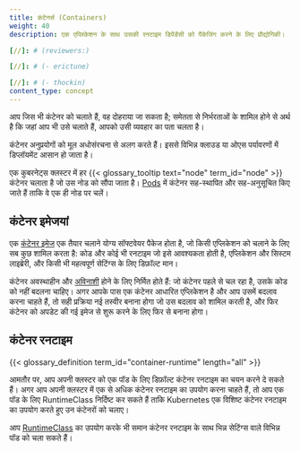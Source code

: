 ```yaml
---
title: कंटेनर्स (Containers)
weight: 40
description: एक एप्लिकेशन के साथ उसकी रनटाइम डिपेंडेंसी को पैकेजिंग करने के लिए प्रौद्योगिकी।

[//]: # (reviewers:)

[//]: # (- erictune)

[//]: # (- thockin)
content_type: concept
---
```


<!-- overview -->

आप जिस भी कंटेनर को चलाते हैं, वह दोहराया जा सकता है; समेतता से निर्भरताओं के शामिल होने से अर्थ है कि जहां आप भी उसे चलाते हैं, आपको उसी व्यवहार का पता चलता है।

कंटेनर अनुप्रयोगों को मूल अधोसंरचना से अलग करते हैं। इससे विभिन्न क्लाउड या ओएस पर्यावरणों में डिप्लॉयमेंट आसान हो जाता है।

एक कुबरनेट्स क्लस्टर में हर {{< glossary_tooltip text="node" term_id="node" >}} कंटेनर चलाता है जो उस नोड को सौंपा जाता है।
[Pods](/docs/concepts/workloads/pods/) में कंटेनर सह-स्थापित और सह-अनुसूचित किए जाते हैं ताकि वे एक ही नोड पर चलें।


<!-- body -->

## कंटेनर इमेजयां

एक [कंटेनर इमेज](/docs/concepts/containers/images/) एक तैयार चलाने योग्य सॉफ्टवेयर पैकेज होता है, जो किसी एप्लिकेशन को चलाने के लिए सब कुछ शामिल करता है: कोड और कोई भी रनटाइम जो इसे आवश्यकता होती है, एप्लिकेशन और सिस्टम लाइब्रेरी, और किसी भी महत्वपूर्ण सेटिंग्स के लिए डिफ़ॉल्ट मान।


कंटेनर अवस्थाहीन और [अविनाशी](https://glossary.cncf.io/immutable-infrastructure/) होने के लिए निर्मित होते हैं: जो कंटेनर पहले से चल रहा है, उसके कोड को नहीं बदलना चाहिए। अगर आपके पास एक कंटेनर आधारित एप्लिकेशन है और आप उसमें बदलाव करना चाहते हैं, तो सही प्रक्रिया नई तस्वीर बनाना होगा जो उस बदलाव को शामिल करती है, और फिर कंटेनर को अपडेट की गई इमेज से शुरू करने के लिए फिर से बनाना होगा।

## कंटेनर रनटाइम

{{< glossary_definition term_id="container-runtime" length="all" >}}

आमतौर पर, आप अपनी क्लस्टर को एक पॉड के लिए डिफ़ॉल्ट कंटेनर रनटाइम का चयन करने दे सकते हैं। अगर आप अपनी क्लस्टर में एक से अधिक कंटेनर रनटाइम का उपयोग करना चाहते हैं, तो आप एक पॉड के लिए RuntimeClass निर्दिष्ट कर सकते हैं ताकि Kubernetes एक विशिष्ट कंटेनर रनटाइम का उपयोग करते हुए उन कंटेनरों को चलाए।

आप [RuntimeClass](/docs/concepts/containers/runtime-class/) का उपयोग करके भी समान कंटेनर रनटाइम के साथ भिन्न सेटिंग्स वाले विभिन्न पॉड को चला सकते हैं।
